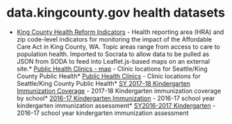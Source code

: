 # data.kingcounty.gov health datasets
* [King County Health Reform Indicators](https://data.kingcounty.gov/d/ajpg-dges) - Health reporting area (HRA) and zip code-level indicators for monitoring the impact of the Affordable Care Act in King County, WA. Topic areas range from access to care to population health. Imported to Socrata to allow data to be pulled as JSON from SODA to feed into Leaflet.js-based maps on an external site.* [Public Health Clinics - map](https://data.kingcounty.gov/d/d8a2-jkmg) - Clinic locations for Seattle/King County Public Health* [Public Health Clinics](https://data.kingcounty.gov/d/dnjy-kgwg) - Clinic locations for Seattle/King County Public Health* [SY 2017-18 Kindergarten Immunization Coverage](https://data.kingcounty.gov/d/ehq2-ajzm) - 2017-18 Kindergarten immunization coverage by school* [2016-17 Kindergarten Immunization](https://data.kingcounty.gov/d/6rha-xqtm) - 2016-17 school year kindergarten immunization assessment* [SY2016-2017 Kindergarten](https://data.kingcounty.gov/d/kvid-h825) - 2016-17 school year kindergarten immunization assessment